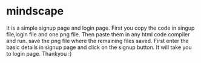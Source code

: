 # mindscape
It is a simple signup page and login page.
First you copy the code in singup file,login file and one png file.
Then paste them in any html code compiler and run.
save the png file where the remaining files saved.
First enter the basic details in signup page and click on the signup button.
It will take you to login page.
Thankyou :)
